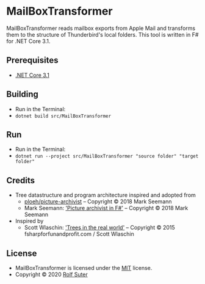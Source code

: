 # MailBoxTransformer
MailBoxTransformer reads mailbox exports from Apple Mail and transforms them to the structure of Thunderbird's local folders. This tool is written in F# for .NET Core 3.1. 

## Prerequisites
* [.NET Core 3.1](https://dotnet.microsoft.com/download ".NET Core download page")

## Building
* Run in the Terminal:
* `dotnet build src/MailBoxTransformer`

## Run
* Run in the Terminal:
* `dotnet run --project src/MailBoxTransformer "source folder" "target folder"`

## Credits
* Tree datastructure and program architecture inspired and adopted from
  * [ploeh/picture-archivist](https://github.com/ploeh/picture-archivist) – Copyright © 2018 Mark Seemann
  * Mark Seemann: ['Picture archivist in F#'](https://blog.ploeh.dk/2019/09/16/picture-archivist-in-f/) – Copyright © 2018 Mark Seemann 
* Inspired by 
  * Scott Wlaschin: ['Trees in the real world'](https://fsharpforfunandprofit.com/posts/recursive-types-and-folds-3b/) – Copyright © 2015 fsharpforfunandprofit.com / Scott Wlaschin

## License
* MailBoxTransformer is licensed under the [MIT](LICENSE.txt) license.
* Copyright © 2020 [Rolf Suter](https://rolfsuter.ch)